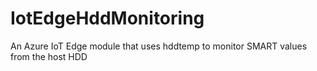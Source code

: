 # IotEdgeHddMonitoring
An Azure IoT Edge module that uses hddtemp to monitor SMART values from the host HDD

